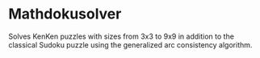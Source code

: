 # Mathdokusolver


Solves KenKen puzzles with sizes from 3x3 to 9x9 in addition to the classical Sudoku puzzle using the generalized arc consistency algorithm.
